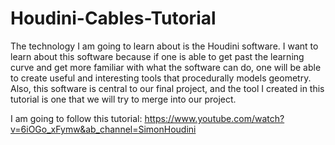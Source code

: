 # Houdini-Cables-Tutorial

The technology I am going to learn about is the Houdini software. I want to learn about this software because if one is able to get past the learning curve and get more familiar with what the software can do, one will be able to create useful and interesting tools that procedurally models geometry. Also, this software is central to our final project, and the tool I created in this tutorial is one that we will try to merge into our project.

I am going to follow this tutorial: https://www.youtube.com/watch?v=6iOGo_xFymw&ab_channel=SimonHoudini
